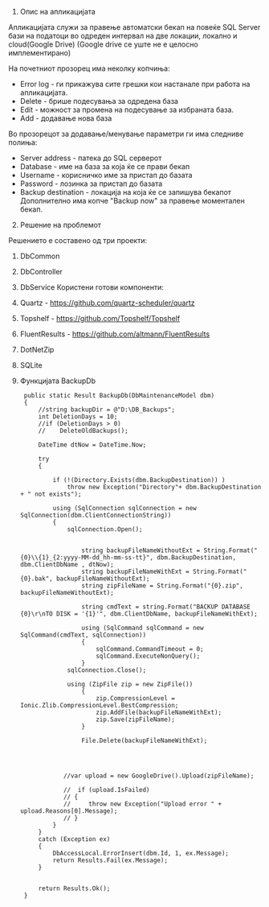 1. Опис на апликацијата

Апликацијата служи за правење автоматски бекап на повеќе SQL Server бази на податоци во одреден интервал на две локации, 
локално и cloud(Google Drive) (Google drive се уште не е целосно имплементирано)

На почетниот прозорец има неколку копчиња:
- Error log - ги прикажува сите грешки кои настанале при работа на апликацијата. 
- Delete - брише подесувања за одредена база
- Edit - можност за промена на подесување за избраната база. 
- Add - додавање нова база 

Во прозорецот за додавање/менување параметри ги има следниве полиња:
- Server address - патека до SQL серверот 
- Database - име на база за која ќе се прави бекап
- Username - корисничко име за пристап до базата
- Password - лозинка за пристап до базата
- Backup destination - локација на која ќе се запишува бекапот 
Дополнително има копче "Backup now" за правење моментален бекап.

2. Решение на проблемот 

Решението е составено од три проекти:
   1. DbCommon 
   2. DbController
   3. DbService
Користени готови компоненти:
   1. Quartz - https://github.com/quartz-scheduler/quartz
   2. Topshelf - https://github.com/Topshelf/Topshelf
   3. FluentResults - https://github.com/altmann/FluentResults
   4. DotNetZip 
   5. SQLite 
   
3. Функцијата BackupDb

        public static Result BackupDb(DbMaintenanceModel dbm)
        {
            //string backupDir = @"D:\DB_Backups";
            int DeletionDays = 10;
            //if (DeletionDays > 0)
            //    DeleteOldBackups();

            DateTime dtNow = DateTime.Now;

            try
            {
                
                if (!(Directory.Exists(dbm.BackupDestination)) )
                    throw new Exception("Directory"+ dbm.BackupDestination + " not exists"); 

                using (SqlConnection sqlConnection = new SqlConnection(dbm.ClientConnectionString))
                {
                    sqlConnection.Open();

                        
                        string backupFileNameWithoutExt = String.Format("{0}\\{1}_{2:yyyy-MM-dd_hh-mm-ss-tt}", dbm.BackupDestination, dbm.ClientDbName , dtNow);
                        string backupFileNameWithExt = String.Format("{0}.bak", backupFileNameWithoutExt);
                        string zipFileName = String.Format("{0}.zip", backupFileNameWithoutExt);

                        string cmdText = string.Format("BACKUP DATABASE {0}\r\nTO DISK = '{1}'", dbm.ClientDbName, backupFileNameWithExt);

                        using (SqlCommand sqlCommand = new SqlCommand(cmdText, sqlConnection))
                        {
                            sqlCommand.CommandTimeout = 0;
                            sqlCommand.ExecuteNonQuery();
                        }
                    sqlConnection.Close();

                    using (ZipFile zip = new ZipFile())
                        {
                            zip.CompressionLevel = Ionic.Zlib.CompressionLevel.BestCompression;
                            zip.AddFile(backupFileNameWithExt);
                            zip.Save(zipFileName);
                        }

                        File.Delete(backupFileNameWithExt);
                    

                    

                   //var upload = new GoogleDrive().Upload(zipFileName);

                   //  if (upload.IsFailed)
                   // {
                   //     throw new Exception("Upload error " + upload.Reasons[0].Message);
                   // }
                }
            }
            catch (Exception ex)
            {             
                DbAccessLocal.ErrorInsert(dbm.Id, 1, ex.Message);
                return Results.Fail(ex.Message);
            }


            return Results.Ok();
        }
   
   

